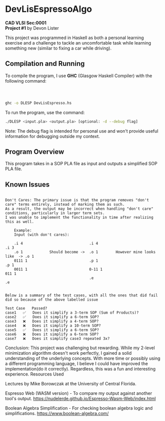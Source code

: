 # DevLisEspressoAlgo
**CAD VLSI Sec:0001**  
**Project #1** by Devon Lister

This project was programmed in Haskell as both a personal learning exercise and a challenge to tackle an uncomfortable task while learning something new (similar to fixing a car while driving).



## Compilation and Running
To compile the program, I use **GHC** (Glasgow Haskell Compiler) with the following command:

```bash



ghc -o DLESP DevLisEspresso.hs
```

To run the program, use the command:
```bash
./DLESP <input.pla> <output.pla> [optional: -d --debug flag]
```
Note: The debug flag is intended for personal use and won't provide useful information for debugging outside my context.

## Program Overview

This program takes in a SOP PLA file as input and outputs a simplified SOP PLA file.

## Known Issues

```

Don't Cares: The primary issue is that the program removes "don't care" terms entirely, instead of marking them as such. 
As a result, the output may be incorrect when handling "don't care" conditions, particularly in larger term sets.
I was unable to implement the functionality in time after realizing this as well.

    Example:
    Input (with don't cares):

    .i 4                              .i 4                                    .i 3
    .o 1            Should become ->  .o 1        However mine looks like  -> .o 1
    0111 1                            .p 1                                    .p 1
    0011 1                            0-11 1                                  011 1
                                      .e                                      .e


Below is a summary of the test cases, with all the ones that did fail did so because of the above labelled issue

Test Case	Passed?
case1	✅	Does it simplify a 3-term SOP (Sum of Products)?
case2	✅	Does it simplify a 6-term SOP?
case3	❌	Does it simplify a 4-term SOP?
case4	❌	Does it simplify a 10-term SOP?
case5	✅	Does it simplify a 6-term SOP?
case6	❌	Does it simplify a 6-term SOP?
case7	❌	Does it simplify case3 repeated 3x?

```

Conclusion: 
This project was challenging but rewarding. While my 2-level minimization algorithm doesn't work perfectly, I gained a solid understanding of the underlying concepts. 
With more time or possibly using a different programming language, I believe I could have improved the implementation(do it correctly). Regardless, this was a fun and interesting experience.
Resources Used

Lectures by Mike Borowczak at the University of Central Florida.

Espresso Web (WASM version) - To compare my output against another tool's output. https://nudelerde.github.io/Espresso-Wasm-Web/index.html

Boolean Algebra Simplification - For checking boolean algebra logic and simplifications. https://www.boolean-algebra.com/

